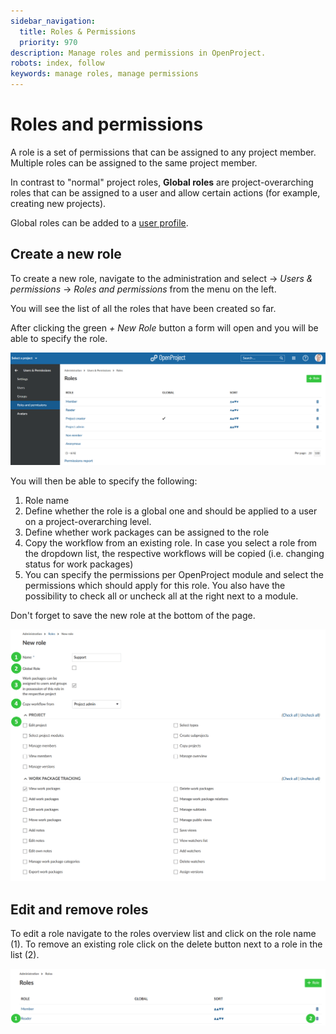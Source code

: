 ```yaml
---
sidebar_navigation:
  title: Roles & Permissions
  priority: 970
description: Manage roles and permissions in OpenProject.
robots: index, follow
keywords: manage roles, manage permissions
---
```

# Roles and permissions

A role is a set of permissions that can be assigned to any project  member. Multiple roles can be assigned to the same project member.

In contrast to "normal" project roles, **Global roles** are project-overarching roles that can be assigned to a user and allow certain actions (for example, creating new projects).

Global roles can be added to a [user profile](../users/#view-user-profile).

## Create a new role

To create a new role, navigate to the administration and select -> *Users & permissions* -> *Roles and permissions* from the menu on the left.

You will see the list of all the roles that have been created so far.

After clicking the green *+ New Role* button a form will open and you will be able to specify the role.

![create roles](image-20200211142134472.png)

You will then be able to specify the following:

1. Role name
2. Define whether the role is a global one and should be applied to a user on a project-overarching level.
3. Define whether work packages can be assigned to the role
4. Copy the workflow from an existing role. In case you select a role  from the dropdown list, the respective workflows will be copied (i.e.  changing status for work packages)
5. You can specify the permissions per OpenProject module and select the permissions which should apply for this role. You also have the possibility to check all or uncheck all at the right next to a module.

Don't forget to save the new role at the bottom of the page.

![Sys-admin-create-new-role](Sys-admin-create-new-role.png)

## Edit and remove roles

To edit a role navigate to the roles overview list and click on the  role name (1). To remove an existing role click on the delete button next to a role in the list (2).

![Sys-admin-edit-roles](Sys-admin-edit-roles.png)
